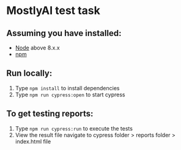 # MostlyAI test task

## Assuming you have installed:

- [Node](https://nodejs.org/en/download/) above 8.x.x
- [npm](https://www.npmjs.com/)

## Run locally:

1. Type `npm install` to install dependencies
2. Type `npm run cypress:open` to start cypress

## To get testing reports:

1. Type `npm run cypress:run` to execute the tests
2. View the result file navigate to cypress folder > reports folder > index.html file
